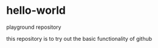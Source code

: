 # hello-world
playground repository

this repository is to try out the basic functionality of github

